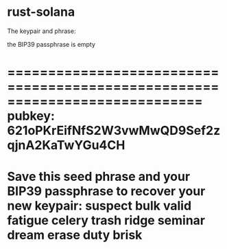 # rust-solana
The keypair and phrase:

the BIP39 passphrase is empty

============================================================================
pubkey: 621oPKrEifNfS2W3vwMwQD9Sef2zqjnA2KaTwYGu4CH
============================================================================
Save this seed phrase and your BIP39 passphrase to recover your new keypair:
suspect bulk valid fatigue celery trash ridge seminar dream erase duty brisk
============================================================================

